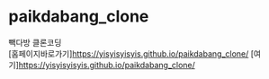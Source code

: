 # paikdabang_clone
빽다방 클론코딩<br>
[홈페이지바로가기]https://yisyisyisyis.github.io/paikdabang_clone/
[여기]https://yisyisyisyis.github.io/paikdabang_clone/
